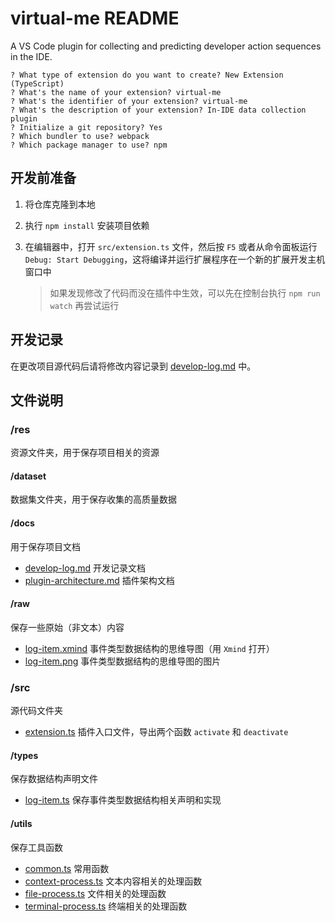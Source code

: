 # virtual-me README

A VS Code plugin for collecting and predicting developer action sequences in the IDE.

```
? What type of extension do you want to create? New Extension (TypeScript)
? What's the name of your extension? virtual-me
? What's the identifier of your extension? virtual-me
? What's the description of your extension? In-IDE data collection plugin
? Initialize a git repository? Yes
? Which bundler to use? webpack
? Which package manager to use? npm
```

## 开发前准备

1. 将仓库克隆到本地

2. 执行 `npm install` 安装项目依赖

3. 在编辑器中，打开 `src/extension.ts` 文件，然后按 `F5` 或者从命令面板运行 `Debug: Start Debugging`，这将编译并运行扩展程序在一个新的扩展开发主机窗口中

   > 如果发现修改了代码而没在插件中生效，可以先在控制台执行 `npm run watch` 再尝试运行

## 开发记录

在更改项目源代码后请将修改内容记录到 [develop-log.md](./res/docs/develop-log.md) 中。

## 文件说明

### /res

资源文件夹，用于保存项目相关的资源

#### /dataset

数据集文件夹，用于保存收集的高质量数据

#### /docs

用于保存项目文档

- [develop-log.md](./res/docs/develop-log.md) 开发记录文档
- [plugin-architecture.md](./res/docs/plugin-architecture.md) 插件架构文档

#### /raw

保存一些原始（非文本）内容

- [log-item.xmind](./res/raw/log-item.xmind) 事件类型数据结构的思维导图（用 `Xmind` 打开）
- [log-item.png](./res/raw/log-item.png) 事件类型数据结构的思维导图的图片

### /src

源代码文件夹

- [extension.ts](./src/extension.ts) 插件入口文件，导出两个函数 `activate` 和 `deactivate`

#### /types

保存数据结构声明文件

- [log-item.ts](./src/types/log-item.ts) 保存事件类型数据结构相关声明和实现

#### /utils

保存工具函数

- [common.ts](./src/utils/common.ts) 常用函数
- [context-process.ts](./src/utils/context-process.ts) 文本内容相关的处理函数
- [file-process.ts](./src/utils/file-process.ts) 文件相关的处理函数
- [terminal-process.ts](./src/utils/terminal-process.ts) 终端相关的处理函数


